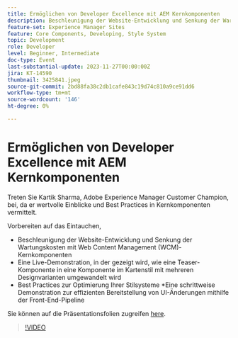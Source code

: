 ```yaml
---
title: Ermöglichen von Developer Excellence mit AEM Kernkomponenten
description: Beschleunigung der Website-Entwicklung und Senkung der Wartungskosten mit Web Content Management (WCM)-Kernkomponenten. Eine Live-Demonstration, in der gezeigt wird, wie eine Teaser-Komponente in eine Komponente im Kartenstil mit mehreren Designvarianten umgewandelt wird. Best Practices zur Optimierung Ihrer Stilsysteme. Eine schrittweise Demonstration der Bereitstellung der Benutzeroberfläche wird mithilfe der Frontend-Pipeline effizient geändert.
feature-set: Experience Manager Sites
feature: Core Components, Developing, Style System
topic: Development
role: Developer
level: Beginner, Intermediate
doc-type: Event
last-substantial-update: 2023-11-27T00:00:00Z
jira: KT-14590
thumbnail: 3425841.jpeg
source-git-commit: 2bd88fa38c2db1cafe843c19d74c810a9ce91dd6
workflow-type: tm+mt
source-wordcount: '146'
ht-degree: 0%

---
```



# Ermöglichen von Developer Excellence mit AEM Kernkomponenten

Treten Sie Kartik Sharma, Adobe Experience Manager Customer Champion, bei, da er wertvolle Einblicke und Best Practices in Kernkomponenten vermittelt.

Vorbereiten auf das Eintauchen,

* Beschleunigung der Website-Entwicklung und Senkung der Wartungskosten mit Web Content Management (WCM)-Kernkomponenten
* Eine Live-Demonstration, in der gezeigt wird, wie eine Teaser-Komponente in eine Komponente im Kartenstil mit mehreren Designvarianten umgewandelt wird
* Best Practices zur Optimierung Ihrer Stilsysteme *Eine schrittweise Demonstration zur effizienten Bereitstellung von UI-Änderungen mithilfe der Front-End-Pipeline

Sie können auf die Präsentationsfolien zugreifen [here](/help/learn-from-your-peers/assets/experience-manager/sept2023/aem-core-components.pdf).

>[!VIDEO](https://video.tv.adobe.com/v/3425841/?learn=on)
